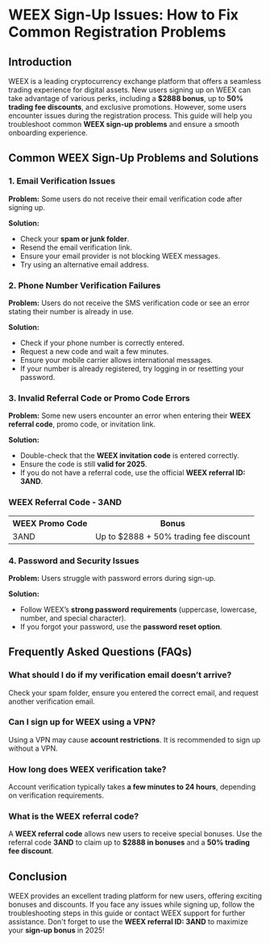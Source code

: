 <h1>WEEX Sign-Up Issues: How to Fix Common Registration Problems</h1>
<h2>Introduction</h2>
<p>WEEX is a leading cryptocurrency exchange platform that offers a seamless trading experience for digital assets. New users signing up on WEEX can take advantage of various perks, including a <strong>$2888 bonus</strong>, up to <strong>50% trading fee discounts</strong>, and exclusive promotions. However, some users encounter issues during the registration process. This guide will help you troubleshoot common <strong>WEEX sign-up problems</strong> and ensure a smooth onboarding experience.</p>

<h2>Common WEEX Sign-Up Problems and Solutions</h2>

<h3>1. Email Verification Issues</h3>
<p><strong>Problem:</strong> Some users do not receive their email verification code after signing up.</p>
<p><strong>Solution:</strong></p>
<ul>
    <li>Check your <strong>spam or junk folder</strong>.</li>
    <li>Resend the email verification link.</li>
    <li>Ensure your email provider is not blocking WEEX messages.</li>
    <li>Try using an alternative email address.</li>
</ul>

<h3>2. Phone Number Verification Failures</h3>
<p><strong>Problem:</strong> Users do not receive the SMS verification code or see an error stating their number is already in use.</p>
<p><strong>Solution:</strong></p>
<ul>
    <li>Check if your phone number is correctly entered.</li>
    <li>Request a new code and wait a few minutes.</li>
    <li>Ensure your mobile carrier allows international messages.</li>
    <li>If your number is already registered, try logging in or resetting your password.</li>
</ul>

<h3>3. Invalid Referral Code or Promo Code Errors</h3>
<p><strong>Problem:</strong> Some new users encounter an error when entering their <strong>WEEX referral code</strong>, promo code, or invitation link.</p>
<p><strong>Solution:</strong></p>
<ul>
    <li>Double-check that the <strong>WEEX invitation code</strong> is entered correctly.</li>
    <li>Ensure the code is still <strong>valid for 2025</strong>.</li>
    <li>If you do not have a referral code, use the official <strong>WEEX referral ID: 3AND</strong>.</li>
</ul>

<h3>WEEX Referral Code - 3AND</h3>
<table>
    <tr>
        <th>WEEX Promo Code</th>
        <th>Bonus</th>
    </tr>
    <tr>
        <td>3AND</td>
        <td>Up to $2888 + 50% trading fee discount</td>
    </tr>
</table>

<h3>4. Password and Security Issues</h3>
<p><strong>Problem:</strong> Users struggle with password errors during sign-up.</p>
<p><strong>Solution:</strong></p>
<ul>
    <li>Follow WEEX’s <strong>strong password requirements</strong> (uppercase, lowercase, number, and special character).</li>
    <li>If you forgot your password, use the <strong>password reset option</strong>.</li>
</ul>

<h2>Frequently Asked Questions (FAQs)</h2>
<h3>What should I do if my verification email doesn’t arrive?</h3>
<p>Check your spam folder, ensure you entered the correct email, and request another verification email.</p>

<h3>Can I sign up for WEEX using a VPN?</h3>
<p>Using a VPN may cause <strong>account restrictions</strong>. It is recommended to sign up without a VPN.</p>

<h3>How long does WEEX verification take?</h3>
<p>Account verification typically takes <strong>a few minutes to 24 hours</strong>, depending on verification requirements.</p>

<h3>What is the WEEX referral code?</h3>
<p>A <strong>WEEX referral code</strong> allows new users to receive special bonuses. Use the referral code <strong>3AND</strong> to claim up to <strong>$2888 in bonuses</strong> and a <strong>50% trading fee discount</strong>.</p>

<h2>Conclusion</h2>
<p>WEEX provides an excellent trading platform for new users, offering exciting bonuses and discounts. If you face any issues while signing up, follow the troubleshooting steps in this guide or contact WEEX support for further assistance. Don't forget to use the <strong>WEEX referral ID: 3AND</strong> to maximize your <strong>sign-up bonus</strong> in 2025!</p>
